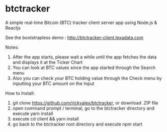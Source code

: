 # btctracker
A simple real-time Bitcoin (BTC) tracker client server app using Node.js &amp; Reactjs

See the bootstrapless demo : http://btctracker-client.lexadata.com

Notes:

1. After the app starts, please wait a while until the app fetches the data and displays it at the Ticker Chart
2. You can look at BTC values since the app started through the Search menu
3. Also you can check your BTC holding value through the Check menu by inputting your BTC amount on the Input

How to Install:

1. git clone https://github.com/rickyalex/btctracker, or download .ZIP file
2. open command prompt / terminal, go to the btctracker directory and execute yarn install
3. execute cd client && yarn install
4. go back to the btctracker root directory and execute npm start
